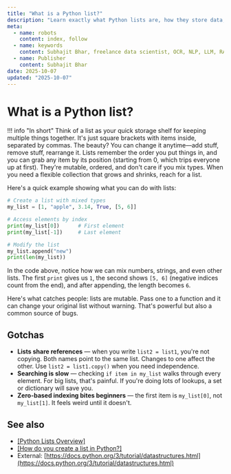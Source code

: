 ```yaml
---
title: "What is a Python list?"
description: "Learn exactly what Python lists are, how they store data, and why they're the most versatile built-in data structure for ordered collections."
meta:
  - name: robots
    content: index, follow
  - name: keywords
    content: Subhajit Bhar, freelance data scientist, OCR, NLP, LLM, RAG, knowledge base, python, lists, basics
  - name: Publisher
    content: Subhajit Bhar
date: 2025-10-07
updated: "2025-10-07"
---
```


# What is a Python list?

<!-- more -->

!!! info "In short"
    Think of a list as your quick storage shelf for keeping multiple things together. It's just square brackets with items inside, separated by commas. The beauty? You can change it anytime—add stuff, remove stuff, rearrange it. Lists remember the order you put things in, and you can grab any item by its position (starting from 0, which trips everyone up at first). They're mutable, ordered, and don't care if you mix types. When you need a flexible collection that grows and shrinks, reach for a list.

Here's a quick example showing what you can do with lists:

```python
# Create a list with mixed types
my_list = [1, "apple", 3.14, True, [5, 6]]

# Access elements by index
print(my_list[0])      # First element
print(my_list[-1])     # Last element

# Modify the list
my_list.append("new")
print(len(my_list))
```

In the code above, notice how we can mix numbers, strings, and even other lists. The first `print` gives us `1`, the second shows `[5, 6]` (negative indices count from the end), and after appending, the length becomes `6`.

Here's what catches people: lists are mutable. Pass one to a function and it can change your original list without warning. That's powerful but also a common source of bugs.

## Gotchas

* **Lists share references** — when you write `list2 = list1`, you're not copying. Both names point to the same list. Changes to one affect the other. Use `list2 = list1.copy()` when you need independence.
* **Searching is slow** — checking `if item in my_list` walks through every element. For big lists, that's painful. If you're doing lots of lookups, a set or dictionary will save you.
* **Zero-based indexing bites beginners** — the first item is `my_list[0]`, not `my_list[1]`. It feels weird until it doesn't.

## See also

* [[Python Lists Overview]](../index.md)
* [[How do you create a list in Python?]](./how-to-create-list-in-python.md)
* External: [https://docs.python.org/3/tutorial/datastructures.html](https://docs.python.org/3/tutorial/datastructures.html)

<script type="application/ld+json">
{
  "@context": "https://schema.org",
  "@type": "FAQPage",
  "mainEntity": [{
    "@type": "Question",
    "name": "What is a Python list?",
    "acceptedAnswer": {
      "@type": "Answer",
      "text": "Think of a list as your quick storage shelf for keeping multiple things together. It's just square brackets with items inside, separated by commas. The beauty? You can change it anytime—add stuff, remove stuff, rearrange it. Lists remember the order you put things in, and you can grab any item by its position (starting from 0, which trips everyone up at first). They're mutable, ordered, and don't care if you mix types. When you need a flexible collection that grows and shrinks, reach for a list."
    }
  }]
}
</script>
